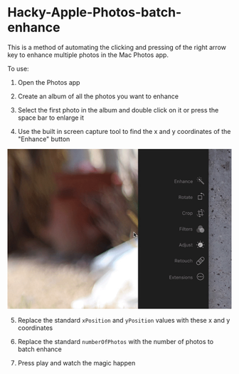 # Hacky-Apple-Photos-batch-enhance
This is a method of automating the clicking and pressing of the right arrow key to enhance multiple photos in the Mac Photos app.

To use:

1. Open the Photos app

2. Create an album of all the photos you want to enhance

3. Select the first photo in the album and double click on it or press the space bar to enlarge it

4. Use the built in screen capture tool to find the x and y coordinates of the "Enhance" button 

![Alt text](https://github.com/invener/Hacky-Apple-Photos-batch-enhance/blob/master/finding%20coordinates.gif?raw=true)

5. Replace the standard `xPosition` and `yPosition` values with these x and y coordinates 

6. Replace the standard `numberOfPhotos` with the number of photos to batch enhance

7. Press play and watch the magic happen
